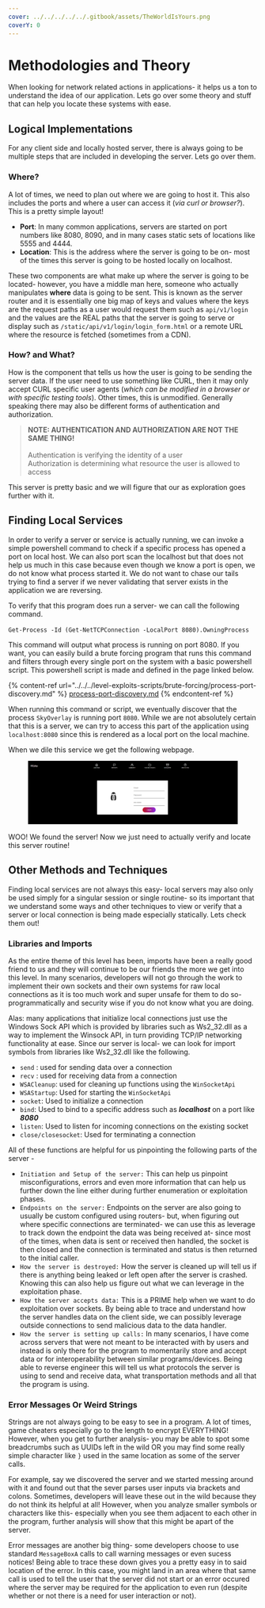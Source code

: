 ```yaml
---
cover: ../../../../../.gitbook/assets/TheWorldIsYours.png
coverY: 0
---
```


# Methodologies and Theory

When looking for network related actions in applications- it helps us a ton to understand the idea of our application. Lets go over some theory and stuff that can help you locate these systems with ease.

## Logical Implementations

For any client side and locally hosted server, there is always going to be multiple steps that are included in developing the server. Lets go over them.

### Where?

A lot of times, we need to plan out where we are going to host it. This also includes the ports and where a user can access it (_via curl or browser?_). This is a pretty simple layout!

* **Port**: In many common applications, servers are started on port numbers like 8080, 8090, and in many cases static sets of locations like 5555 and 4444.&#x20;
* **Location**: This is the address where the server is going to be on- most of the times this server is going to be hosted locally on localhost.

These two components are what make up where the server is going to be located- however, you have a middle man here, someone who actually manipulates **where** data is going to be sent. This is known as the server router and it is essentially one big map of keys and values where the keys are the request paths as a user would request them such as `api/v1/login` and the values are the REAL paths that the server is going to serve or display such as `/static/api/v1/login/login_form.html` or a remote URL where the resource is fetched (sometimes from a CDN).

### How? and What?

How is the component that tells us how the user is going to be sending the server data. If the user need to use something like CURL, then it may only accept CURL specific user agents (_which can be modified in a browser or with specific testing tools_). Other times, this is unmodified. Generally speaking there may also be different forms of authentication and authorization.

> **NOTE: AUTHENTICATION AND AUTHORIZATION ARE NOT THE SAME THING!** \
> \
> Authentication is verifying the identity of a user\
> Authorization is determining what resource the user is allowed to access

This server is pretty basic and we will figure that our as exploration goes further with it.&#x20;

## Finding Local Services

In order to verify a server or service is actually running, we can invoke a simple powershell command to check if a specific process has opened a port on local host. We can also port scan the localhost but that does not help us much in this case because even though we know a port is open, we do not know what process started it. We do not want to chase our tails trying to find a server if we never validating that server exists in the application we are reversing.

To verify that this program does run a server- we can call the following command.

`Get-Process -Id (Get-NetTCPConnection -LocalPort 8080).OwningProcess`

This command will output what process is running on port 8080. If you want, you can easily build a brute forcing program that runs this command and filters through every single port on the system with a basic powershell script. This powershell script is made and defined in the page linked below.

{% content-ref url="../../../level-exploits-scripts/brute-forcing/process-port-discovery.md" %}
[process-port-discovery.md](../../../level-exploits-scripts/brute-forcing/process-port-discovery.md)
{% endcontent-ref %}

When running this command or script, we eventually discover that the process `SkyOverlay` is running port `8080`. While we are not absolutely certain that this is a server, we can try to access this part of the application using `localhost:8080` since this is rendered as a local port on the local machine.

When we dile this service we get the following webpage.

<figure><img src="../../../../../.gitbook/assets/REplayWebPage.png" alt=""><figcaption></figcaption></figure>

WOO! We found the server! Now we just need to actually verify and locate this server routine!

## Other Methods and Techniques

Finding local services are not always this easy- local servers may also only be used simply for a singular session or single routine- so its important that we understand some ways and other techniques to view or verify that a server or local connection is being made especially statically. Lets check them out!

### Libraries and Imports

As the entire theme of this level has been, imports have been a really good friend to us and they will continue to be our friends the more we get into this level. In many scenarios, developers will not go through the work to implement their own sockets and their own systems for raw local connections as it is too much work and super unsafe for them to do so- programmatically and security wise if you do not know what you are doing.

Alas: many applications that initialize local connections just use the Windows Sock API which is provided by libraries such as Ws2\_32.dll as a way to implement the Winsock API, in turn providing TCP/IP networking functionality at ease. Since our server is local- we can look for import symbols from libraries like Ws2\_32.dll like the following.

* `send` : used for sending data over a connection
* `recv` :  used for receiving data from a connection
* `WSACleanup`: used for cleaning up functions using the `WinSocketApi`
* `WSAStartup`: Used for starting the `WinSocketApi`
* `socket`: Used to initialize a connection&#x20;
* `bind`: Used to bind to a specific address such as _**localhost**_ on a port like _**8080**_
* `listen`: Used to listen for incoming connections on the existing socket
* `close/closesocket`: Used for terminating a connection

All of these functions are helpful for us pinpointing the following parts of the server -

* `Initiation and Setup of the server:` This can help us pinpoint misconfigurations, errors and even more information that can help us further down the line either during further enumeration or exploitation phases.
* `Endpoints on the server:` Endpoints on the server are also going to usually be custom configured using routers- but, when figuring out where specific connections are terminated- we can use this as leverage to track down the endpoint the data was being received at- since most of the times, when data is sent or received then handled, the socket is then closed and the connection is terminated and status is then returned to the initial caller.&#x20;
* `How the server is destroyed:` How the server is cleaned up will tell us if there is anything being leaked or left open after the server is crashed. Knowing this can also help us figure out what we can leverage in the exploitation phase.
* `How the server accepts data:` This is a PRIME help when we want to do exploitation over sockets. By being able to trace and understand how the server handles data on the client side, we can possibly leverage outside connections to send malicious data to the data handler.
* `How the server is setting up calls:` In many scenarios, I have come across servers that were not meant to be interacted with by users and instead is only there for the program to momentarily store and accept data or for interoperability between similar programs/devices. Being able to reverse engineer this will tell us what protocols the server is using to send and receive data, what transportation methods and all that the program is using.

### Error Messages Or Weird Strings

Strings are not always going to be easy to see in a program. A lot of times, game cheaters especially go to the length to encrypt EVERYTHING! However, when you get to further analysis- you may be able to spot some breadcrumbs such as UUIDs left in the wild OR you may find some really simple character like `}` used in the same location as some of the server calls.

For example, say we discovered the server and we started messing around with it and found out that the sever parses user inputs via brackets and colons. Sometimes, developers will leave these out in the wild because they do not think its helpful at all! However, when you analyze smaller symbols or characters like this- especially when you see them adjacent to each other in the program, further analysis will show that this might be apart of the server.&#x20;

Error messages are another big thing- some developers choose to use standard `MessageBoxA` calls to call warning messages or even sucess notices! Being able to trace these down gives you a pretty easy in to said location of the error. In this case, you might land in an area where that same call is used to tell the user that the server did not start or an error occured where the server may be required for the application to even run (despite whether or not there is a need for user interaction or not).





